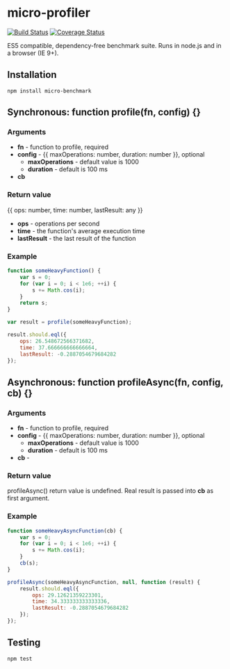 # micro-profiler

[![Build Status](https://travis-ci.org/f-xyz/micro-benchmark.svg?branch=master)](https://travis-ci.org/f-xyz/micro-benchmark)
[![Coverage Status](https://coveralls.io/repos/f-xyz/micro-benchmark/badge.svg)](https://coveralls.io/r/f-xyz/micro-benchmark)

ES5 compatible, dependency-free benchmark suite.
Runs in node.js and in a browser (IE 9+).

## Installation

```
npm install micro-benchmark
```

## Synchronous: function profile(fn, config) {}

### Arguments

* **fn** - function to profile, required
* **config** - {{ maxOperations: number, duration: number }}, optional
    * **maxOperations** - default value is 1000
    * **duration** - default is 100 ms
* **cb**

### Return value

{{
    ops: number,
    time: number,
    lastResult: any
}}

* **ops** - operations per second
* **time** - the function's average execution time
* **lastResult** - the last result of the function

### Example

```javascript
function someHeavyFunction() {
    var s = 0;
    for (var i = 0; i < 1e6; ++i) {
        s += Math.cos(i);
    }
    return s;
}

var result = profile(someHeavyFunction);

result.should.eql({
    ops: 26.548672566371682,
    time: 37.666666666666664,
    lastResult: -0.2887054679684282
});

```

## Asynchronous: function profileAsync(fn, config, cb) {}

### Arguments

* **fn** - function to profile, required
* **config** - {{ maxOperations: number, duration: number }}, optional
    * **maxOperations** - default value is 1000
    * **duration** - default is 100 ms
* **cb** - 

### Return value

profileAsync() return value is undefined. Real result is passed 
into **cb** as first argument.

### Example

```javascript
function someHeavyAsyncFunction(cb) {
    var s = 0;
    for (var i = 0; i < 1e6; ++i) {
        s += Math.cos(i);
    }
    cb(s);
}

profileAsync(someHeavyAsyncFunction, null, function (result) {
    result.should.eql({
        ops: 29.12621359223301,
        time: 34.333333333333336,
        lastResult: -0.2887054679684282 
    });
});
```

## Testing

```
npm test
```